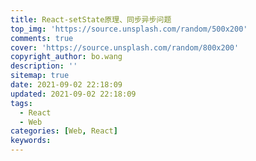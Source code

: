 ```yaml
---
title: React-setState原理、同步异步问题
top_img: 'https://source.unsplash.com/random/500x200'
comments: true
cover: 'https://source.unsplash.com/random/800x200'
copyright_author: bo.wang
description: ''
sitemap: true
date: 2021-09-02 22:18:09
updated: 2021-09-02 22:18:09
tags:
  - React
  - Web
categories: [Web, React]
keywords:
---
```



